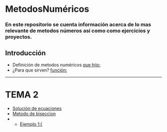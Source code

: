# MetodosNuméricos
### En este repositorio se cuenta información acerca de lo mas relevante de metodos números así como como ejercicios y proyectos.
## Introducción
- Definición de metodos numéricos
[que hijo:](https://github.com/katemichelle19/MetodosNumericos/blob/dda137071bfcffbb314e79525813b812f4a4926d/que%20son%20los%20metodos%20numericos "que hijo:")
- ¿Para que sirven? 
[función:](https://github.com/katemichelle19/MetodosNumericos/blob/17e7b94dfd6cb752aa766651cc9cff49666cd79a/Para%20que%20sriven "función:")

------------


# TEMA 2
- [Solución de ecuaciones](https://github.com/katemichelle19/MetodosNumericos/blob/771abd24e0adede36841e907f7832537d70d2cb6/Definici%C3%B3n%20M%C3%A9todos%20de%20soluci%C3%B3n%20de%20ecuacionesp:// "Solución de ecuaciones")
-  [Metodo de biseccion](https://github.com/katemichelle19/MetodosNumericos/blob/98a6b54085cb5fb2d7fa9c1907f6513172a3f36f/Biseccionp:// "Metodo de bisección")
- - [Ejemplo 1:(](https://github.com/katemichelle19/MetodosNumericos/blob/32f6d95de566d3cf5d279f5798fd5a0b7729a97f/Ejercicio1%20Biseccion "Ejemplo 1:(")





